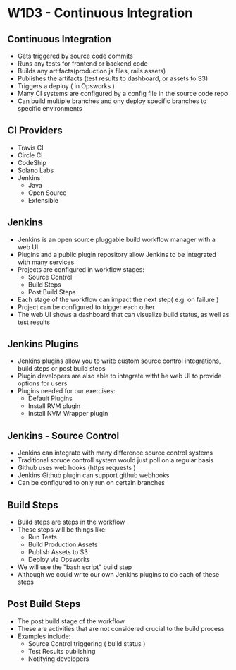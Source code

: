 # W1D3 - Continuous Integration

## Continuous Integration
- Gets triggered by source code commits
- Runs any tests for frontend or backend code
- Builds any artifacts(production js files, rails assets)
- Publishes the artifacts (test results to dashboard, or assets to S3)
- Triggers a deploy ( in Opsworks )
- Many CI systems are configured by a config file in the source code repo
- Can build multiple branches and ony deploy specific branches to specific environments

## CI Providers
- Travis CI
- Circle CI
- CodeShip
- Solano Labs
- Jenkins
    - Java
    - Open Source
    - Extensible

## Jenkins
- Jenkins is an open source pluggable build workflow manager with a web UI
- Plugins and a public plugin repository allow Jenkins to be integrated with many services
- Projects are configured in workflow stages:
    - Source Control
    - Build Steps
    - Post Build Steps
- Each stage of the workflow can impact the next step( e.g. on failure )
- Project can be configured to trigger each other
- The web UI shows a dashboard that can visualize build status, as well as test results

## Jenkins Plugins
- Jenkins plugins allow you to write custom source control integrations, build steps or post build steps
- Plugin developers are also able to integrate witht he web UI to provide options for users
- Plugins needed for our exercises:
    - Default Plugins
    - Install RVM plugin
    - Install NVM Wrapper plugin

## Jenkins - Source Control
- Jenkins can integrate with many difference source control systems
- Traditional soruce controll system would just poll on a regular basis
- Github uses web hooks (https requests )
- Jenkins Github plugin can support github webhooks
- Can be configured to only run on certain branches

## Build Steps
- Build steps are steps in the workflow
- These steps will be things like:
    - Run Tests
    - Build Production Assets
    - Publish Assets to S3
    - Deploy via Opsworks
- We will use the "bash script" build step
- Although we could write our own Jenkins plugins to do each of these steps

## Post Build Steps
- The post build stage of the workflow
- These are activities that are not considered crucial to the build process
- Examples include:
    - Source Control triggering ( build status )
    - Test Results publishing
    - Notifying developers
